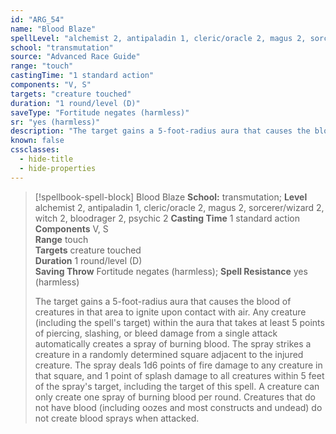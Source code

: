 ```yaml
---
id: "ARG_54"
name: "Blood Blaze"
spellLevel: "alchemist 2, antipaladin 1, cleric/oracle 2, magus 2, sorcerer/wizard 2, witch 2, bloodrager 2, psychic 2"
school: "transmutation"
source: "Advanced Race Guide"
range: "touch"
castingTime: "1 standard action"
components: "V, S"
targets: "creature touched"
duration: "1 round/level (D)"
saveType: "Fortitude negates (harmless)"
sr: "yes (harmless)"
description: "The target gains a 5-foot-radius aura that causes the blood of creatures in that area to ignite upon contact with air. Any creature (including the spell's target) within the aura that takes at least 5 points of piercing, slashing, or bleed damage from a single attack automatically creates a spray of burning blood. The spray strikes a creature in a randomly determined square adjacent to the injured creature. The spray deals 1d6 points of fire damage to any creature in that square, and 1 point of splash damage to all creatures within 5 feet of the spray's target, including the target of this spell. A creature can only create one spray of burning blood per round. Creatures that do not have blood (including oozes and most constructs and undead) do not create blood sprays when attacked."
known: false
cssclasses:
  - hide-title
  - hide-properties
---
```


> [!spellbook-spell-block] Blood Blaze
> **School:** transmutation; **Level** alchemist 2, antipaladin 1, cleric/oracle 2, magus 2, sorcerer/wizard 2, witch 2, bloodrager 2, psychic 2
> **Casting Time** 1 standard action  
> **Components** V, S  
> **Range** touch  
> **Targets** creature touched  
> **Duration** 1 round/level (D)  
> **Saving Throw** Fortitude negates (harmless); **Spell Resistance** yes (harmless)
> 
> The target gains a 5-foot-radius aura that causes the blood of creatures in that area to ignite upon contact with air. Any creature (including the spell's target) within the aura that takes at least 5 points of piercing, slashing, or bleed damage from a single attack automatically creates a spray of burning blood. The spray strikes a creature in a randomly determined square adjacent to the injured creature. The spray deals 1d6 points of fire damage to any creature in that square, and 1 point of splash damage to all creatures within 5 feet of the spray's target, including the target of this spell. A creature can only create one spray of burning blood per round. Creatures that do not have blood (including oozes and most constructs and undead) do not create blood sprays when attacked.